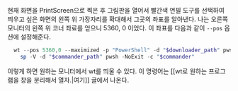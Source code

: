 현재 화면을 PrintScreen으로 찍은 후 그림판을 열어서 빨간색 연필 도구를 선택하여 띄우고 싶은 화면의 왼쪽 위 가장자리를 확대해서 그곳의 좌표를 알아낸다.
나는 오른쪽 모니터의 왼쪽 위 코너 좌료를 얻으니 5360, 0 이었다. 
이 좌표를 다음과 같이 `--pos` 옵션에 설정해준다.
```powershell
  wt --pos 5360,0 --maximized -p "PowerShell" -d "$downloader_path" pwsh -NoExit -c "$downloader" `; `
    sp -V -d "$commander_path" pwsh -NoExit -c "$commander"
```
이렇게 하면 원하는 모니터에서 wt를 띄울 수 있다. 
이 명령어는 [[wt로 원하는 프로그램을 창을 분리해서 열자.|여기]] 글에서 나온다.